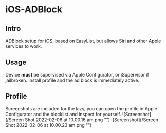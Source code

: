 # iOS-ADBlock 
## Intro
ADBlock setup for iOS, based on EasyList, but allows Siri and other Apple services to work.
## Usage
Device **must** be supervised via Apple Configurator, or iSupervisor if jailbroken. Install profile and the ad block is immediately active. 
## Profile
Screenshots are included for the lazy, you can open the profile in Apple Configurator and the blocklist and inspect for yourself.
![Screenshot](/Screen Shot 2022-02-06 at 10.00.16 am.png "")
![Screenshot](/Screen Shot 2022-02-06 at 10.00.23 am.png "")
